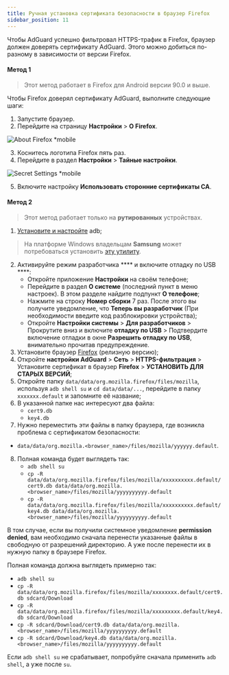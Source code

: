 ```yaml
---
title: Ручная установка сертификата безопасности в браузер Firefox
sidebar_position: 11
---
```


Чтобы AdGuard успешно фильтровал HTTPS-трафик в Firefox, браузер должен доверять сертификату AdGuard. Этого можно добиться по-разному в зависимости от версии Firefox.

#### Метод 1

> Этот метод работает в Firefox для Android версии 90.0 и выше.

Чтобы Firefox доверял сертификату AdGuard, выполните следующие шаги:

1. Запустите браузер.
2. Перейдите на страницу **Настройки** > **О Firefox**.

![About Firefox *mobile](https://cdn.adtidy.org/content/kb/ad_blocker/android/solving_problems/firefox-certificates/ff_nightly_about_en.jpeg)

3. Коснитесь логотипа Firefox пять раз.
4. Перейдите в раздел **Настройки** > **Тайные настройки**.

![Secret Settings *mobile](https://cdn.adtidy.org/content/kb/ad_blocker/android/solving_problems/firefox-certificates/ff_nightly_secret.jpeg)

5. Включите настройку **Использовать сторонние сертификаты CA**.

#### Метод 2

> Этот метод работает только на **рутированных** устройствах.

1. [Установите и настройте](https://www.xda-developers.com/install-adb-windows-macos-linux/) adb;
> На платформе Windows владельцам **Samsung** может потребоваться установить [эту утилиту](https://developer.samsung.com/mobile/android-usb-driver.html).
2. Активируйте режим разработчика **** и включите отладку по USB ****:
    - Откройте приложение **Настройки** на своём телефоне;
    - Перейдите в раздел **О системе** (последний пункт в меню настроек). В этом разделе найдите подпункт **О телефоне**;
    - Нажмите на строку **Номер сборки** 7 раз. После этого вы получите уведомление, что **Теперь вы разработчик** (При необходимости введите код разблокировки устройства);
    - Откройте **Настройки системы** > **Для разработчиков** > Прокрутите вниз и включите **отладку по USB** > Подтвердите включение отладки в окне **Разрешить отладку по USB**, внимательно прочитав предупреждение.
3. Установите браузер [Firefox](https://www.mozilla.org/en-US/firefox/releases/) (релизную версию);
4. Откройте **настройки AdGuard** > **Сеть** > **HTTPS-фильтрация** > Установите сертификат в браузер **Firefox** > **УСТАНОВИТЬ ДЛЯ СТАРЫХ ВЕРСИЙ**;
5. Откройте папку `data/data/org.mozilla.firefox/files/mozilla`, используя `adb shell su` и `cd data/data/...`, перейдите в папку `xxxxxxx.default` и запомните её название;
6. В указанной папке нас интересуют два файла:
    - `cert9.db`
    - `key4.db`
7. Нужно переместить эти файлы в папку браузера, где возникла проблема с сертификатом безопасности:
- `data/data/org.mozilla.<browser_name>/files/mozilla/yyyyyy.default`.
8. Полная команда будет выглядеть так:
    - `adb shell su`
    - `cp -R data/data/org.mozilla.firefox/files/mozilla/xxxxxxxxxx.default/cert9.db data/data/org.mozilla.<browser_name>/files/mozilla/yyyyyyyyyy.default`
    - `cp -R data/data/org.mozilla.firefox/files/mozilla/xxxxxxxxxx.default/key4.db data/data/org.mozilla.<browser_name>/files/mozilla/yyyyyyyyyy.default`

В том случае, если вы получили системное уведомление **permission denied**, вам необходимо сначала перенести указанные файлы в свободную от разрешений директорию. А уже после перенести их в нужную папку в браузере Firefox.

Полная команда должна выглядеть примерно так:
- `adb shell su`
- `cp -R data/data/org.mozilla.firefox/files/mozilla/xxxxxxxx.default/cert9.db sdcard/Download`
- `cp -R data/data/org.mozilla.firefox/files/mozilla/xxxxxxxxx.default/key4.db sdcard/Download`
- `cp -R sdcard/Download/cert9.db data/data/org.mozilla.<browser_name>/files/mozilla/yyyyyyyyyy.default`
- `cp -R sdcard/Download/key4.db data/data/org.mozilla.<browser_name>/files/mozilla/yyyyyyyyyy.default`

Если `adb shell su` не срабатывает, попробуйте сначала применить `adb shell`, а уже после `su`.